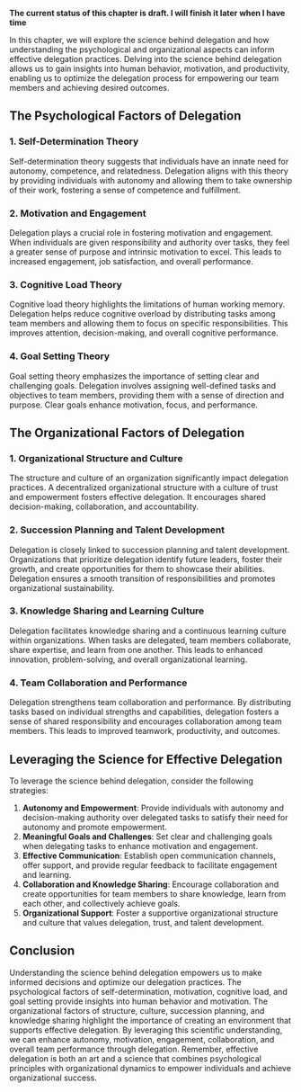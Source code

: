 **The current status of this chapter is draft. I will finish it later when I have time**

In this chapter, we will explore the science behind delegation and how understanding the psychological and organizational aspects can inform effective delegation practices. Delving into the science behind delegation allows us to gain insights into human behavior, motivation, and productivity, enabling us to optimize the delegation process for empowering our team members and achieving desired outcomes.

The Psychological Factors of Delegation
---------------------------------------

### 1. Self-Determination Theory

Self-determination theory suggests that individuals have an innate need for autonomy, competence, and relatedness. Delegation aligns with this theory by providing individuals with autonomy and allowing them to take ownership of their work, fostering a sense of competence and fulfillment.

### 2. Motivation and Engagement

Delegation plays a crucial role in fostering motivation and engagement. When individuals are given responsibility and authority over tasks, they feel a greater sense of purpose and intrinsic motivation to excel. This leads to increased engagement, job satisfaction, and overall performance.

### 3. Cognitive Load Theory

Cognitive load theory highlights the limitations of human working memory. Delegation helps reduce cognitive overload by distributing tasks among team members and allowing them to focus on specific responsibilities. This improves attention, decision-making, and overall cognitive performance.

### 4. Goal Setting Theory

Goal setting theory emphasizes the importance of setting clear and challenging goals. Delegation involves assigning well-defined tasks and objectives to team members, providing them with a sense of direction and purpose. Clear goals enhance motivation, focus, and performance.

The Organizational Factors of Delegation
----------------------------------------

### 1. Organizational Structure and Culture

The structure and culture of an organization significantly impact delegation practices. A decentralized organizational structure with a culture of trust and empowerment fosters effective delegation. It encourages shared decision-making, collaboration, and accountability.

### 2. Succession Planning and Talent Development

Delegation is closely linked to succession planning and talent development. Organizations that prioritize delegation identify future leaders, foster their growth, and create opportunities for them to showcase their abilities. Delegation ensures a smooth transition of responsibilities and promotes organizational sustainability.

### 3. Knowledge Sharing and Learning Culture

Delegation facilitates knowledge sharing and a continuous learning culture within organizations. When tasks are delegated, team members collaborate, share expertise, and learn from one another. This leads to enhanced innovation, problem-solving, and overall organizational learning.

### 4. Team Collaboration and Performance

Delegation strengthens team collaboration and performance. By distributing tasks based on individual strengths and capabilities, delegation fosters a sense of shared responsibility and encourages collaboration among team members. This leads to improved teamwork, productivity, and outcomes.

Leveraging the Science for Effective Delegation
-----------------------------------------------

To leverage the science behind delegation, consider the following strategies:

1. **Autonomy and Empowerment**: Provide individuals with autonomy and decision-making authority over delegated tasks to satisfy their need for autonomy and promote empowerment.
2. **Meaningful Goals and Challenges**: Set clear and challenging goals when delegating tasks to enhance motivation and engagement.
3. **Effective Communication**: Establish open communication channels, offer support, and provide regular feedback to facilitate engagement and learning.
4. **Collaboration and Knowledge Sharing**: Encourage collaboration and create opportunities for team members to share knowledge, learn from each other, and collectively achieve goals.
5. **Organizational Support**: Foster a supportive organizational structure and culture that values delegation, trust, and talent development.

Conclusion
----------

Understanding the science behind delegation empowers us to make informed decisions and optimize our delegation practices. The psychological factors of self-determination, motivation, cognitive load, and goal setting provide insights into human behavior and motivation. The organizational factors of structure, culture, succession planning, and knowledge sharing highlight the importance of creating an environment that supports effective delegation. By leveraging this scientific understanding, we can enhance autonomy, motivation, engagement, collaboration, and overall team performance through delegation. Remember, effective delegation is both an art and a science that combines psychological principles with organizational dynamics to empower individuals and achieve organizational success.
